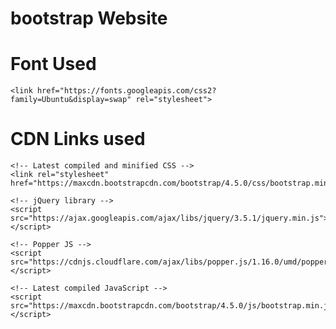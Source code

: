 # bootstrap Website

# Font Used

    <link href="https://fonts.googleapis.com/css2?family=Ubuntu&display=swap" rel="stylesheet">

# CDN Links used

    <!-- Latest compiled and minified CSS -->
    <link rel="stylesheet" href="https://maxcdn.bootstrapcdn.com/bootstrap/4.5.0/css/bootstrap.min.css">

    <!-- jQuery library -->
    <script src="https://ajax.googleapis.com/ajax/libs/jquery/3.5.1/jquery.min.js"></script>

    <!-- Popper JS -->
    <script src="https://cdnjs.cloudflare.com/ajax/libs/popper.js/1.16.0/umd/popper.min.js"></script>

    <!-- Latest compiled JavaScript -->
    <script src="https://maxcdn.bootstrapcdn.com/bootstrap/4.5.0/js/bootstrap.min.js"></script>
